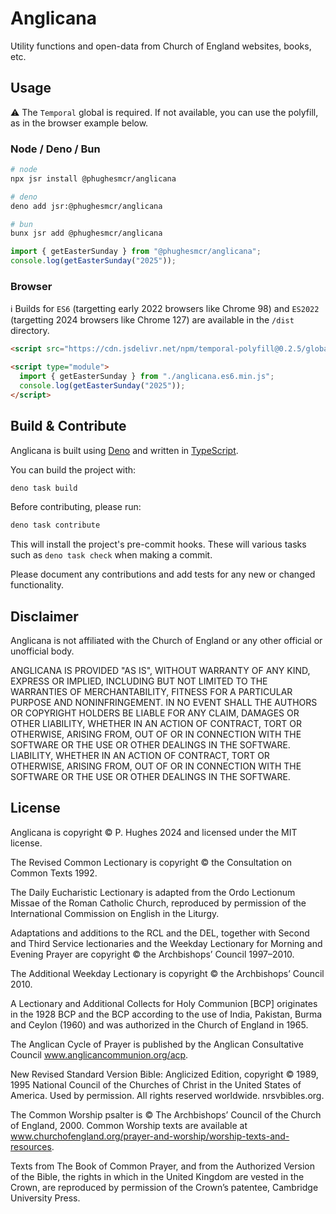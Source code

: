 # Anglicana

Utility functions and open-data from Church of England websites, books, etc.

## Usage

⚠️ The `Temporal` global is required. If not available, you can use the polyfill, as in the browser example below.

### Node / Deno / Bun

```bash
# node
npx jsr install @phughesmcr/anglicana

# deno
deno add jsr:@phughesmcr/anglicana

# bun
bunx jsr add @phughesmcr/anglicana
```

```ts
import { getEasterSunday } from "@phughesmcr/anglicana";
console.log(getEasterSunday("2025"));
```

### Browser

ℹ️ Builds for `ES6` (targetting early 2022 browsers like Chrome 98) and `ES2022` (targetting 2024 browsers like Chrome 127) are available in the `/dist` directory.

```html
<script src="https://cdn.jsdelivr.net/npm/temporal-polyfill@0.2.5/global.min.js"></script>

<script type="module">
  import { getEasterSunday } from "./anglicana.es6.min.js";
  console.log(getEasterSunday("2025"));
</script>
```

## Build &amp; Contribute

Anglicana is built using [Deno](https://deno.com/) and written in [TypeScript](https://www.typescriptlang.org/).

You can build the project with:
```bash
deno task build
```

Before contributing, please run:
```bash
deno task contribute
```

This will install the project's pre-commit hooks. These will various tasks such as `deno task check` when making a commit.

Please document any contributions and add tests for any new or changed functionality.

## Disclaimer

Anglicana is not affiliated with the Church of England or any other official or unofficial body.

ANGLICANA IS PROVIDED "AS IS", WITHOUT WARRANTY OF ANY KIND, EXPRESS OR IMPLIED, INCLUDING BUT NOT LIMITED TO THE WARRANTIES OF MERCHANTABILITY, FITNESS FOR A PARTICULAR PURPOSE AND NONINFRINGEMENT. IN NO EVENT SHALL THE AUTHORS OR COPYRIGHT HOLDERS BE LIABLE FOR ANY CLAIM, DAMAGES OR OTHER LIABILITY, WHETHER IN AN ACTION OF CONTRACT, TORT OR OTHERWISE, ARISING FROM, OUT OF OR IN CONNECTION WITH THE SOFTWARE OR THE USE OR OTHER DEALINGS IN THE SOFTWARE. LIABILITY, WHETHER IN AN ACTION OF CONTRACT, TORT OR OTHERWISE, ARISING FROM, OUT OF OR IN CONNECTION WITH THE SOFTWARE OR THE USE OR OTHER DEALINGS IN THE SOFTWARE.

## License

Anglicana is copyright © P. Hughes 2024 and licensed under the MIT license.

The Revised Common Lectionary is copyright © the Consultation on Common Texts 1992.

The Daily Eucharistic Lectionary is adapted from the Ordo Lectionum Missae of the Roman Catholic Church, reproduced by permission of the International Commission on English in the Liturgy.

Adaptations and additions to the RCL and the DEL, together with Second and Third Service lectionaries and the Weekday Lectionary for Morning and Evening Prayer are copyright © the Archbishops’ Council 1997–2010.

The Additional Weekday Lectionary is copyright © the Archbishops’ Council 2010.

A Lectionary and Additional Collects for Holy Communion [BCP] originates in the 1928 BCP and the BCP according to the use of India, Pakistan, Burma and Ceylon (1960) and was authorized in the Church of England in 1965.

The Anglican Cycle of Prayer is published by the Anglican Consultative Council www.anglicancommunion.org/acp.

New Revised Standard Version Bible: Anglicized Edition, copyright © 1989, 1995 National Council of the Churches of Christ in the United States of America. Used by permission. All rights reserved worldwide. nrsvbibles.org.

The Common Worship psalter is © The Archbishops’ Council of the Church of England, 2000. Common Worship texts are available at www.churchofengland.org/prayer-and-worship/worship-texts-and-resources.

Texts from The Book of Common Prayer, and from the Authorized Version of the Bible, the rights in which in the United Kingdom are vested in the Crown, are reproduced by permission of the Crown’s patentee, Cambridge University Press.
